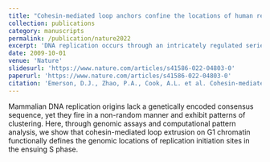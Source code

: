 ```yaml
---
title: "Cohesin-mediated loop anchors confine the locations of human replication origins."
collection: publications
category: manuscripts
permalink: /publication/nature2022
excerpt: 'DNA replication occurs through an intricately regulated series of molecular events and is fundamental for genome stability1,2. At present, it is unknown how the locations of replication origins are determined in the human genome. Here we dissect the role of topologically associating domains (TADs)3,4,5,6, subTADs7 and loops8 in the positioning of replication initiation zones (IZs). We stratify TADs and subTADs by the presence of corner-dots indicative of loops and the orientation of CTCF motifs. We find that high-efficiency, early replicating IZs localize to boundaries between adjacent corner-dot TADs anchored by high-density arrays of divergently and convergently oriented CTCF motifs. By contrast, low-efficiency IZs localize to weaker dotless boundaries. Following ablation of cohesin-mediated loop extrusion during G1, high-efficiency IZs become diffuse and delocalized at boundaries with complex CTCF motif orientations. Moreover, G1 knockdown of the cohesin unloading factor WAPL results in gained long-range loops and narrowed localization of IZs at the same boundaries. Finally, targeted deletion or insertion of specific boundaries causes local replication timing shifts consistent with IZ loss or gain, respectively. Our data support a model in which cohesin-mediated loop extrusion and stalling at a subset of genetically encoded TAD and subTAD boundaries is an essential determinant of the locations of replication origins in human S phase.'
date: 2009-10-01
venue: 'Nature'
slidesurl: 'https://www.nature.com/articles/s41586-022-04803-0'
paperurl: 'https://www.nature.com/articles/s41586-022-04803-0'
citation: 'Emerson, D.J., Zhao, P.A., Cook, A.L. et al. Cohesin-mediated loop anchors confine the locations of human replication origins. Nature 606, 812–819 (2022).'
---
```


Mammalian DNA replication origins lack a genetically encoded consensus sequence, yet they fire in a non-random manner and exhibit patterns of clustering. Here, through genomic assays and computational pattern analysis, we show that cohesin-mediated loop extrusion on G1 chromatin functionally defines the genomic locations of replication initiation sites in the ensuing S phase.
